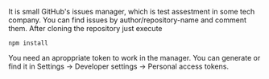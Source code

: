 It is small GitHub's issues manager, which is test assestment in some tech company. You can find issues by author/repository-name and comment them. After cloning the repository just execute
```
npm install
```
You need an aproppriate token to work in the manager. You can generate or find it in Settings -> Developer settings -> Personal access tokens.